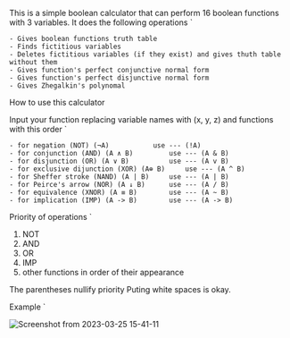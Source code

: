 This is a simple boolean calculator that can perform 16 boolean functions with 3 variables.
It does the following operations `

	- Gives boolean functions truth table
	- Finds fictitious variables
	- Deletes fictitious variables (if they exist) and gives thuth table without them
	- Gives function's perfect conjunctive normal form
	- Gives function's perfect disjunctive normal form
	- Gives Zhegalkin's polynomal 

How to use this calculator

Input your function replacing variable names with (x, y, z) and functions with this order `
	
	- for negation (NOT) (¬A) 			use --- (!A) 
	- for conjunction (AND) (A ∧ B) 		use --- (A & B)
	- for disjunction (OR) (A ∨ B)   	   	use --- (A v B)
	- for exclusive dijunction (XOR) (A⊕ B) 	use --- (A ^ B)
	- for Sheffer stroke (NAND) (A | B)		use --- (A | B)
	- for Peirce's arrow (NOR) (A ↓ B) 		use --- (A / B)
	- for equivalence (XNOR) (A ≡ B) 		use --- (A ~ B)
	- for implication (IMP) (A -> B) 		use --- (A -> B)

Priority of operations `

1. NOT
2. AND
3. OR
4. IMP
5. other functions in order of their appearance

The parentheses nullify priority
Puting white spaces is okay.

Example `

![Screenshot from 2023-03-25 15-41-11](https://user-images.githubusercontent.com/123547362/227715523-1a0f8772-e8ed-4a0f-9ee1-fedb939c6660.png)



